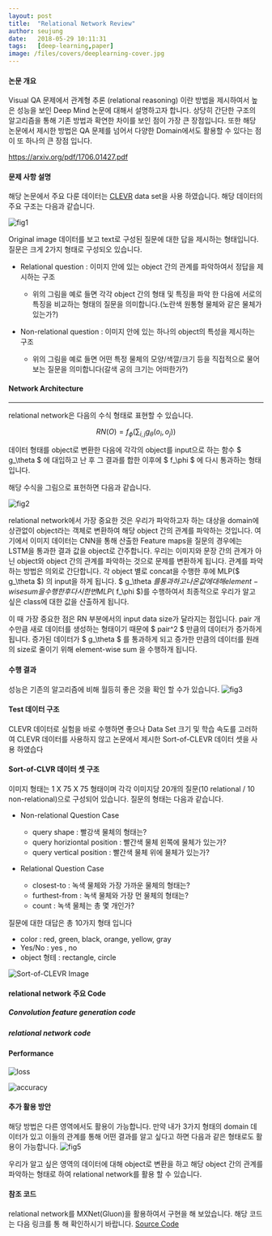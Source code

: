 ```yaml
---
layout: post
title:  "Relational Network Review"
author: seujung
date:   2018-05-29 10:11:31
tags:	[deep-learning,paper]
image: /files/covers/deeplearning-cover.jpg
---
```


#### 논문 개요
 Visual QA 문제에서 관계형 추론 (relational reasoning) 이란 방법을 제시하여서 높은 성능을 보인 Deep Mind 논문에 대해서 설명하고자 합니다. 상당히 간단한 구조의 알고리즘을 통해 기존 방법과 확연한 차이를 보인 점이 가장 큰 장점입니다. 또한 해당 논문에서 제시한 방법은 QA 문제를 넘어서 다양한 Domain에서도 활용할 수 있다는 점이 또 하나의 큰 장점 입니다.

<https://arxiv.org/pdf/1706.01427.pdf>

#### 문제 사항 설명
해당 논문에서 주요 다룬 데이터는 [CLEVR](https://cs.stanford.edu/people/jcjohns/clevr/) data set을 사용 하였습니다. 해당 데이터의 주요 구조는 다음과 같습니다.

![fig1](/files/180529_rl_model/fig1.png)

Original image 데이터를 보고 text로 구성된 질문에 대한 답을 제시하는 형태입니다. 질문은 크게 2가지 형태로 구성되오 있습니다.
  - Relational question : 이미지 안에 있는 object 간의 관계를 파악하여서 정답을 제시하는 구조
    - 위의 그림을 예로 들면 각각 object 간의 형태 및 특징을 파악 한 다음에 서로의 특징을 비교하는 형태의 질문을 의미합니다.(노란색 원통형 물체와 같은 물체가 있는가?)

  - Non-relational question : 이미지 안에 있는 하나의 object의 특성을 제시하는 구조
      - 위의 그림을 예로 들면 어떤 특정 물체의 모양/색깔/크기 등을 직접적으로 물어보는 질문을 의미합니다(갈색 공의 크기는 어떠한가?)


#### Network Architecture
---

relational network은 다음의 수식 형태로 표현할 수 있습니다.


$$ RN(O) = f_\phi\left(\sum_{i,j} g_\theta(o_i, o_j)\right) $$

데이터 형태를 object로 변환한 다음에 각각의 object를 input으로 하는 함수 $ g_\theta $ 에 대입하고 난 후 그 결과를 합한 이후에 $ f_\phi $ 에 다시 통과하는 형태 입니다.

해당 수식을 그림으로 표헌하면 다음과 같습니다.

![fig2](/files/180529_rl_model/fig2.png)

relational network에서 가장 중요한 것은 우리가 파악하고자 하는 대상을 domain에 상관없이 object라는 객체로 변환하여 해당 object 간의 관계를 파악하는 것입니다. 여기에서 이미지 데이터는 CNN을 통해 산출한 Feature maps을 질문의 경우에는 LSTM을 통과한 결과 값을 object로 간주합니다. 우리는 이미지와 문장 간의 관계가 아닌 object와 object 간의 관계를 파악하는 것으로 문제를 변환하게 됩니다.
관계를 파악 하는 방법은 의외로 간단합니다. 각 object 별로 concat을 수행한 후에  MLP($ g_\theta $) 의 input을 하게 됩니다. $ g_\theta $를 통과하고 나온 값에 대해 element-wise sum을 수행한 후 다시 한 번 MLP($ f_\phi $)를 수행하여서 최종적으로 우리가 알고 싶은 class에 대한 값을 산출하게 됩니다.

이 때 가장 중요한 점은  RN 부분에서의 input data size가 달라지는 점입니다. pair 개수만큼 새로 데이터를 생성하는 형태이기 때문에 $ pair^2 $ 만큼의 데이터가 증가하게 됩니다. 증가된 데이터가  $ g_\theta $ 를 통과하게 되고 증가한 만큼의 데이터를 원래의 size로 줄이기 위해 element-wise sum 을 수행하개 됩니다.


#### 수행 결과
성능은 기존의 알고리즘에 비해 월등히 좋은 것을 확인 할 수가 있습니다.
![fig3](/files/180529_rl_model/fig3.png)


#### Test 데이터 구조
CLEVR 데이터로 실험을 바로 수행하면 좋으나 Data Set 크기 및 학습 속도를 고러하여 CLEVR 데이터를 사용하지 않고 논문에서 제시한 Sort-of-CLEVR 데이터 셋을 사용 하였습다

#### Sort-of-CLVR 데이터 셋 구조
이미지 형태는 1 X 75 X 75 형태이며 각각 이미지당 20개의 질문(10 relational / 10 non-relational)으로 구성되어 있습니다.
질문의 형태는 다음과 같습니다.
- Non-relational Question Case
  - query shape : 빨강색 물체의 형태는?
  - query horiziontal position : 빨간색 물체 왼쪽에 물체가 있는가?
  - query vertical position : 빨간색 물체 위에 물체가 있는가?

- Relational Question Case
  - closest-to : 녹색 물체와 가장 가까운 물체의 형태는?
  - furthest-from : 녹색 물체와 가장 먼 물체의 형태는?
  - count : 녹색 물체는 총 몇 개인가?

질문에 대한 대답은 총 10가지 형태 입니다
  - color : red, green, black, orange, yellow, gray
  - Yes/No : yes , no
  - object 형테 : rectangle, circle


![Sort-of-CLEVR Image](/files/180529_rl_model/fig4.png)


#### relational network 주요 Code

##### Convolution feature generation code
<script src="https://gist.github.com/seujung/fa2cff88f81e3e1a4756d95c3a403b0a.js"></script>


##### relational network code
<script src="https://gist.github.com/seujung/f34a70d57cd629401a719c0b7245f01e.js"></script>

#### Performance
![loss](/files/180529_rl_model/perf_result_loss.png)

![accuracy](/files/180529_rl_model/perf_result_acc.png)

#### 추가 활용 방안

해당 방법은 다른 영역에서도 활용이 가능합니다. 만약 내가 3가지 형태의 domain 데이터가 있고 이들의 관계를 통해 어떤 결과를 알고 싶다고 하면 다음과 같은 형태로도 활용이 가능합니다.
![fig5](/files/180529_rl_model/fig5.png)

우리가 알고 싶은 영역의 데이터에 대해 object로 변환을 하고 해당 object 간의 관계를 파악하는 형태로 하여 relational network를 활용 할 수 있습니다.

#### 참조 코드
relational network를 MXNet(Gluon)을 활용하여서 구현을 해 보았습니다. 해당 코드는 다음 링크를 통 해 확인하시기 바랍니다.
[Source Code](https://github.com/seujung/dl_study_with_gluon_2nd/tree/master/relational_network)      
